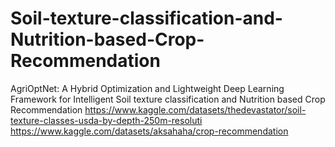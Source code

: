 # Soil-texture-classification-and-Nutrition-based-Crop-Recommendation
AgriOptNet: A Hybrid Optimization and Lightweight Deep Learning Framework for Intelligent Soil texture classification and Nutrition based Crop Recommendation
https://www.kaggle.com/datasets/thedevastator/soil-texture-classes-usda-by-depth-250m-resoluti
https://www.kaggle.com/datasets/aksahaha/crop-recommendation
